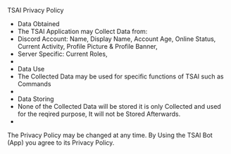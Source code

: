 TSAI Privacy Policy

- Data Obtained
- The TSAI Application may Collect Data from:
- Discord Account: Name, Display Name, Account Age, Online Status, Current Activity, Profile Picture & Profile Banner,
- Server Specific: Current Roles,
-
- Data Use
- The Collected Data may be used for specific functions of TSAI such as Commands
-
- Data Storing
- None of the Collected Data will be stored it is only Collected and used for the reqired purpose, It will not be Stored Afterwards.
-
The Privacy Policy may be changed at any time.
By Using the TSAI Bot (App) you agree to its Privacy Policy.
